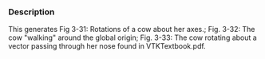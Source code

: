 ### Description
This generates Fig 3-31: Rotations of a cow about her axes.; Fig. 3-32: The cow "walking" around the global origin; Fig. 3-33: The cow rotating about a vector passing through her nose found in VTKTextbook.pdf.
